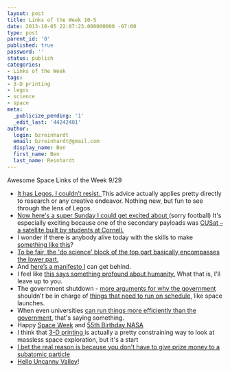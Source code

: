 ```yaml
---
layout: post
title: Links of the Week 10-5
date: 2013-10-05 22:07:23.000000000 -07:00
type: post
parent_id: '0'
published: true
password: ''
status: publish
categories:
- Links of the Week
tags:
- 3-D printing
- legos
- science
- space
meta:
  _publicize_pending: '1'
  _edit_last: '44242401'
author:
  login: bzreinhardt
  email: bzreinhardt@gmail.com
  display_name: Ben
  first_name: Ben
  last_name: Reinhardt
---
```

<p>Awesome Space Links of the Week 9/29</p>
<ul>
<li><a href="http://www.forbes.com/sites/johnkotter/2013/09/24/leadership-lessons-from-lego/#!" target="_blank">It has Legos, I couldn’t resist. </a>This advice actually applies pretty directly to research or any creative endeavor. Nothing new, but fun to see through the lens of Legos.</li>
<li><a href="http://www.thespacereview.com/article/2375/1" target="_blank">Now here's a super Sunday I could get excited about </a>(sorry football) It's especially exciting because one of the secondary payloads was <a href="http://josephshoer.com/blog/2013/09/first-spacecraft-from-my-graduate-lab-launched/" target="_blank">CUSat – a satellite built by students at Cornell.</a></li>
<li>I wonder if there is anybody alive today with the skills to make <a href="http://www.chonday.com/Videos/the-writer-automaton" target="_blank">something like this</a>?</li>
<li><a href="http://boingboing.net/2011/08/03/a-comic-about-the-real-scientific-process.html/scienceragebig" target="_blank">To be fair, the 'do science' block of the top part basically encompasses the lower part.</a></li>
<li>And <a href="http://fora.tv/2013/09/22/the_maker_movement_manifesto" target="_blank">here’s a manifesto I</a> can get behind.</li>
<li>I feel like <a href="http://www.space.com/23055-moon-dust-beer-spacesuit.html" target="_blank">this says something profound about humanity.</a> What that is, I'll leave up to you.</li>
<li>The government shutdown - <a href="http://www.spacepolitics.com/2013/10/03/senator-raises-concern-shutdown-wil-delay-maven" target="_blank">more arguments for why the government</a> shouldn't be in charge of <a href="http://www.spacepolicyonline.com/news/maven-given-emergency-exception-to-proceed-despite-shutdown" target="_blank">things that need to run on schedule</a>, like space launches.</li>
<li>When even universities <a href="http://www.space.com/23070-nasa-jet-propulsion-laboratory-government-shutdown.html" target="_blank">can run things more efficiently than the government</a>, that's saying something.</li>
<li>Happy <a href="http://www.worldspaceweek.org/wsw/index.php" target="_blank">Space Week</a> and <a href="http://www.space.com/23022-nasa-happy-birthday-government-shutdown.html" target="_blank">55th Birthday NASA</a></li>
<li>I think that <a href="http://www.space.com/23059-3d-printing-mars-colony.html" target="_blank">3-D printing </a>is actually a pretty constraining way to look at massless space exploration, but it's a start</li>
<li><a href="http://blogs.scientificamerican.com/the-curious-wavefunction/2013/09/30/in-surprise-advance-announcement-2013-nobel-prize-in-physics-awarded-to-higgs-boson/" target="_blank">I bet the real reason is because you don't have to give prize money to a subatomic particle</a></li>
<li><a href="http://blogs.scientificamerican.com/the-curious-wavefunction/2013/09/30/in-surprise-advance-announcement-2013-nobel-prize-in-physics-awarded-to-higgs-boson/" target="_blank">Hello Uncanny Valley</a>!</li>
</ul>
